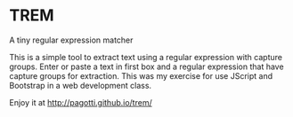 # TREM
A tiny regular expression matcher

This is a simple tool to extract text using a regular expression with capture groups.
Enter or paste a text in first box and a regular expression that have capture groups for extraction.
This was my exercise for use JScript and Bootstrap in a web development class.

Enjoy it at http://pagotti.github.io/trem/ 
